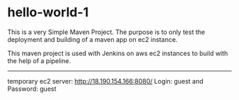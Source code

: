 # hello-world-1


This is a very Simple Maven Project. The purpose is to only test the deployment and building of a maven app on ec2 instance.

This maven project is used with Jenkins on aws ec2 instances to build with the help of a pipeline. 

----
temporary ec2 server:
http://18.190.154.166:8080/
Login: guest and Password: guest

